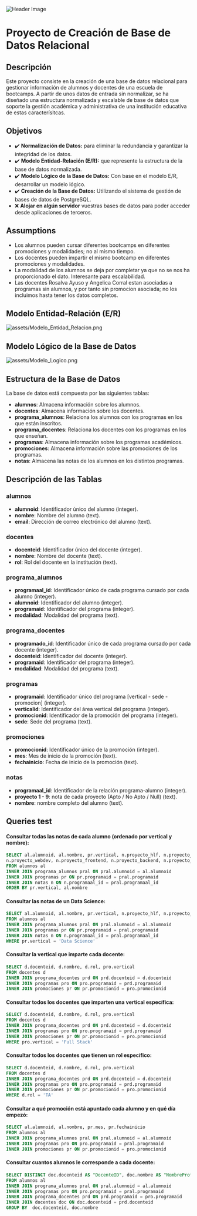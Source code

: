 ![Header Image](assets/header.jpg)
# Proyecto de Creación de Base de Datos Relacional

## Descripción

Este proyecto consiste en la creación de una base de datos relacional para gestionar información de alumnos y docentes de una escuela de bootcamps. A partir de unos datos de entrada sin normalizar, se ha diseñado una estructura normalizada y escalable de base de datos que soporte la gestión académica y administrativa de una institución educativa de estas caracterísitcas.

## Objetivos

- ✔️ **Normalización de Datos:** para eliminar la redundancia y garantizar la integridad de los datos.
- ✔️ **Modelo Entidad-Relación (E/R):** que represente la estructura de la base de datos normalizada.
- ✔️ **Modelo Lógico de la Base de Datos:** Con base en el modelo E/R, desarrollar un modelo lógico.
- ✔️ **Creación de la Base de Datos:** Utilizando el sistema de gestión de bases de datos de PostgreSQL.
- ❌ **Alojar en algún servidor** vuestras bases de datos para poder acceder desde aplicaciones de terceros.

## Assumptions

- Los alumnos pueden cursar diferentes bootcamps en diferentes promociones y modalidades; no al mismo tiempo.
- Los docentes pueden impartir el mismo bootcamp en diferentes promociones y modalidades.
- La modalidad de los alumnos se deja por completar ya que no se nos ha proporcionado el dato. Interesante para escalabilidad.
- Las docentes Rosalva Ayuso y Angelica Corral estan asociadas a programas sin alumnos, y por tanto sin promocion asociada; no los incluimos hasta tener los datos completos.

## Modelo Entidad-Relación (E/R)

![assets/Modelo_Entidad_Relacion.png](assets/Modelo_Entidad_Relacion.png)

## Modelo Lógico de la Base de Datos

![assets/Modelo_Logico.png](assets/Modelo_Logico.png)

## Estructura de la Base de Datos

La base de datos está compuesta por las siguientes tablas:

- **alumnos**: Almacena información sobre los alumnos.
- **docentes**: Almacena información sobre los docentes.
- **programa_alumnos**: Relaciona los alumnos con los programas en los que están inscritos.
- **programa_docentes**: Relaciona los docentes con los programas en los que enseñan.
- **programas**: Almacena información sobre los programas académicos.
- **promociones**: Almacena información sobre las promociones de los programas.
- **notas**: Almacena las notas de los alumnos en los distintos programas.

## Descripción de las Tablas

### alumnos

- **alumnoid**: Identificador único del alumno (integer).
- **nombre**: Nombre del alumno (text).
- **email**: Dirección de correo electrónico del alumno (text).

### docentes

- **docenteid**: Identificador único del docente (integer).
- **nombre**: Nombre del docente (text).
- **rol**: Rol del docente en la institución (text).

### programa_alumnos

- **programaal_id**: Identificador único de cada programa cursado por cada alumno (integer).
- **alumnoid**: Identificador del alumno (integer).
- **programaid**: Identificador del programa (integer).
- **modalidad**: Modalidad del programa (text).

### programa_docentes

- **programado_id**: Identificador único de cada programa cursado por cada docente (integer).
- **docenteid**: Identificador del docente (integer).
- **programaid**: Identificador del programa (integer).
- **modalidad**: Modalidad del programa (text).

### programas

- **programaid**: Identificador único del programa [vertical - sede - promocion] (integer).
- **verticalid**: Identificador del área vertical del programa (integer).
- **promocionid**: Identificador de la promoción del programa (integer).
- **sede**: Sede del programa (text).

### promociones

- **promocionid**: Identificador único de la promoción (integer).
- **mes**: Mes de inicio de la promoción (text).
- **fechainicio**: Fecha de inicio de la promoción (text).

### notas

- **programaal_id**: Identificador de la relación programa-alumno (integer).
- **proyecto 1 - 9**: nota de cada proyecto (Apto / No Apto / Null) (text).
- **nombre**: nombre completo del alumno (text).
  

## Queries test
#### Consultar todas las notas de cada alumno (ordenado por vertical y nombre):
```sql
SELECT al.alumnoid, al.nombre, pr.vertical, n.proyecto_hlf, n.proyecto_eda, n.proyecto_bbdd, n.proyecto_deployment,
n.proyecto_webdev, n.proyecto_frontend, n.proyecto_backend, n.proyecto_react, n.proyecto_fullstack
FROM alumnos al
INNER JOIN programa_alumnos pral ON pral.alumnoid = al.alumnoid
INNER JOIN programas pr ON pr.programaid = pral.programaid
INNER JOIN notas n ON n.programaal_id = pral.programaal_id
ORDER BY pr.vertical, al.nombre
```

#### Consultar las notas de un Data Science:
```sql
SELECT al.alumnoid, al.nombre, pr.vertical, n.proyecto_hlf, n.proyecto_eda, n.proyecto_bbdd, n.proyecto_deployment
FROM alumnos al
INNER JOIN programa_alumnos pral ON pral.alumnoid = al.alumnoid
INNER JOIN programas pr ON pr.programaid = pral.programaid
INNER JOIN notas n ON n.programaal_id = pral.programaal_id
WHERE pr.vertical = 'Data Science'
```

#### Consultar la vertical que imparte cada docente:
```sql
SELECT d.docenteid, d.nombre, d.rol, pro.vertical
FROM docentes d
INNER JOIN programa_docentes prd ON prd.docenteid = d.docenteid
INNER JOIN programas pro ON pro.programaid = prd.programaid
INNER JOIN promociones pr ON pr.promocionid = pro.promocionid
```

#### Consultar todos los docentes que imparten una vertical específica:
```sql
SELECT d.docenteid, d.nombre, d.rol, pro.vertical
FROM docentes d
INNER JOIN programa_docentes prd ON prd.docenteid = d.docenteid
INNER JOIN programas pro ON pro.programaid = prd.programaid
INNER JOIN promociones pr ON pr.promocionid = pro.promocionid
WHERE pro.vertical = 'Full Stack'
```

#### Consultar todos los docentes que tienen un rol específico:
```sql
SELECT d.docenteid, d.nombre, d.rol, pro.vertical
FROM docentes d
INNER JOIN programa_docentes prd ON prd.docenteid = d.docenteid
INNER JOIN programas pro ON pro.programaid = prd.programaid
INNER JOIN promociones pr ON pr.promocionid = pro.promocionid
WHERE d.rol = 'TA'
```

#### Consultar a qué promoción está apuntado cada alumno y en qué día empezó:
```sql
SELECT al.alumnoid, al.nombre, pr.mes, pr.fechainicio
FROM alumnos al
INNER JOIN programa_alumnos pral ON pral.alumnoid = al.alumnoid
INNER JOIN programas pro ON pro.programaid = pral.programaid
INNER JOIN promociones pr ON pr.promocionid = pro.promocionid
```

#### Consultar cuantos alumnos le corresponde a cada docente:
```sql
SELECT DISTINCT doc.docenteid AS "DocenteID", doc.nombre AS "NombreProfesor", count(al.alumnoid) AS "AlumnosPorDocente"
FROM alumnos al
INNER JOIN programa_alumnos pral ON pral.alumnoid = al.alumnoid
INNER JOIN programas pro ON pro.programaid = pral.programaid
INNER JOIN programa_docentes prd ON prd.programaid = pro.programaid
INNER JOIN docentes doc ON doc.docenteid = prd.docenteid
GROUP BY  doc.docenteid, doc.nombre
```
